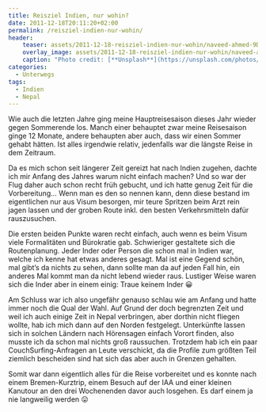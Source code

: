 ```yaml
---
title: Reisziel Indien, nur wohin?
date: 2011-12-18T20:11:20+02:00
permalink: /reisziel-indien-nur-wohin/
header:
    teaser: assets/2011-12-18-reisziel-indien-nur-wohin/naveed-ahmed-9Dt4WutvwDs-unsplash.jpg
    overlay_image: assets/2011-12-18-reisziel-indien-nur-wohin/naveed-ahmed-9Dt4WutvwDs-unsplash.jpg
    caption: "Photo credit: [**Unsplash**](https://unsplash.com/photos/9Dt4WutvwDs)"
categories:
  - Unterwegs
tags:
  - Indien
  - Nepal
---
```


Wie auch die letzten Jahre ging meine Hauptreisesaison dieses Jahr wieder gegen Sommerende los. 
Manch einer behauptet zwar meine Reisesaison ginge 12 Monate, andere behaupten aber auch, dass wir einen Sommer gehabt hätten. 
Ist alles irgendwie relativ, jedenfalls war die längste Reise in dem Zeitraum. 

Da es mich schon seit längerer Zeit gereizt hat nach Indien zugehen, dachte ich mir Anfang des Jahres warum nicht einfach machen? 
Und so war der Flug daher auch schon recht früh gebucht, und ich hatte genug Zeit für die Vorbereitung…
Wenn man es den so nennen kann, denn diese bestand im eigentlichen nur aus Visum besorgen, mir teure Spritzen beim Arzt rein jagen lassen 
und der groben Route inkl. den besten Verkehrsmitteln dafür rauszusuchen.

Die ersten beiden Punkte waren recht einfach, auch wenn es beim Visum viele Formalitäten und Bürokratie gab. 
Schwieriger gestaltete sich die Routenplanung. Jeder Inder oder Person die schon mal in Indien war, welche ich kenne hat etwas anderes gesagt. 
Mal ist eine Gegend schön, mal gibt&#8217;s da nichts zu sehen, dann sollte man da auf jeden Fall hin, 
ein anderes Mal kommt man da nicht lebend wieder raus. Lustiger Weise waren sich die Inder aber in einem einig: Traue keinem Inder 😀

Am Schluss war ich also ungefähr genauso schlau wie am Anfang und hatte immer noch die Qual der Wahl. 
Auf Grund der doch begrenzten Zeit und weil ich auch einige Zeit in Nepal verbringen, aber dorthin nicht fliegen wollte, 
hab ich mich dann auf den Norden festgelegt. Unterkünfte lassen sich in solchen Ländern nach Hörensagen einfach Vorort finden, 
also musste ich da schon mal nichts groß raussuchen. Trotzdem hab ich ein paar CouchSurfing-Anfragen an Leute verschickt, 
da die Profile zum größten Teil ziemlich bescheiden sind hat sich das aber auch in Grenzen gehalten.

Somit war dann eigentlich alles für die Reise vorbereitet und es konnte nach einem Bremen-Kurztrip, 
einem Besuch auf der IAA und einer kleinen Kanutour an den drei Wochenenden davor auch losgehen. 
Es darf einem ja nie langweilig werden 😛